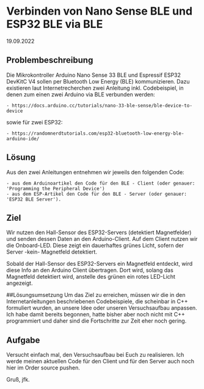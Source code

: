 # Verbinden von Nano Sense BLE und ESP32 BLE via BLE
19.09.2022

## Problembeschreibung
Die Mikrokontroller Arduino Nano Sense 33 BLE und Espressif ESP32 DevKitC V4 sollen per Bluetooth Low Energy (BLE) kommunizieren.
Dazu existieren laut Internetrecherchen zwei Anleitung inkl. Codebeispiel, in denen zum einen zwei Arduino via BLE verbunden werden:

	- https://docs.arduino.cc/tutorials/nano-33-ble-sense/ble-device-to-device

sowie für zwei ESP32:

	- https://randomnerdtutorials.com/esp32-bluetooth-low-energy-ble-arduino-ide/
	

## Lösung
Aus den zwei Anleitungen entnehmen wir jeweils den folgenden Code:

	- aus dem Arduinoartikel den Code für den BLE - Client (oder genauer: 'Programming the Peripheral Device') 
	- aus dem ESP-Artikel den Code für den BLE - Server (oder genauer: 'ESP32 BLE Server').
	
## Ziel
Wir nutzen den Hall-Sensor des ESP32-Servers (detektiert Magnetfelder) und senden dessen Daten an den Arduino-Client. Auf dem Client nutzen wir die 
Onboard-LED. Diese zeigt ein dauerhaftes grünes Licht, sofern der Server -kein- Magnetfeld detektiert.

Sobald der Hall-Sensor des ESP32-Servers ein Magnetfeld entdeckt, wird diese Info an den Arduino Client übertragen. Dort wird, solang das Magnetfeld detektiert 
wird, anstelle des grünen ein rotes LED-Licht angezeigt.

##Lösungsumsetzung
Um das Ziel zu erreichen, müssen wir die in den Internetanleitungen beschriebenen Codebeispiele, die scheinbar in C++ formuliert wurden, an unsere Idee oder
unseren Versuchsaufbau anpassen. Ich habe damit bereits begonnen, hatte bisher aber noch nicht mit C++ programmiert und daher sind die Fortschritte zur
Zeit eher noch gering.


## Aufgabe
Versucht einfach mal, den Versuchsaufbau bei Euch zu realisieren. Ich werde meinen aktuellen Code für den Client und für den Server auch noch hier im Order 
source pushen.

Gruß, jfk.
